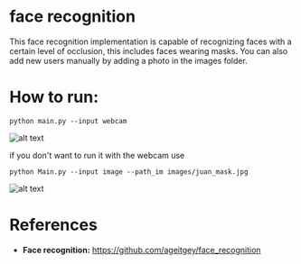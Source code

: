 # face recognition
This face recognition implementation is capable of recognizing faces with a certain level of occlusion, this includes faces wearing masks.
You can also add new users manually by adding a photo in the images folder.


# How to run:
<pre><code>python main.py --input webcam</code></pre>

![alt text](https://github.com/juan-csv/face_recognition_occlusion/blob/master/results/result.gif)

if you don't want to run it with the webcam use

<pre><code>python Main.py --input image --path_im images/juan_mask.jpg</code></pre>

![alt text](https://github.com/juan-csv/face_recognition_occlusion/blob/master/results/test.jpg)

# References

- **Face recognition:** https://github.com/ageitgey/face_recognition


